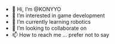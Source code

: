 - 👋 Hi, I’m @KONYYO
- 👀 I’m interested in game development
- 🌱 I’m currently learning robotics
- 💞️ I’m looking to collaborate on 
- 📫 How to reach me ... prefer not to say

<!---
KONYYO/KONYYO is a ✨ special ✨ repository because its `README.md` (this file) appears on your GitHub profile.
You can click the Preview link to take a look at your changes.
--->
